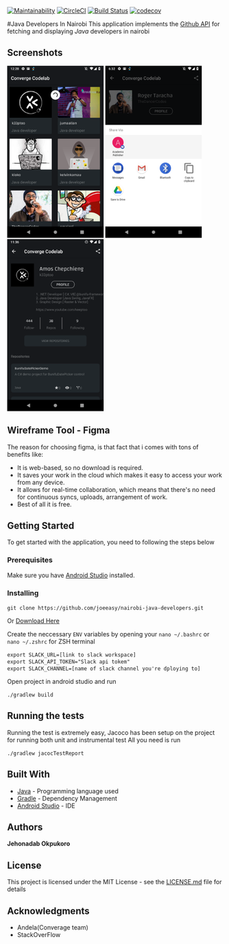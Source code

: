 [![Maintainability](https://api.codeclimate.com/v1/badges/ccad1c4bda1669517110/maintainability)](https://codeclimate.com/github/joeeasy/nairobi-java-developers/maintainability)
[![CircleCI](https://circleci.com/gh/joeeasy/nairobi-java-developers.svg?style=svg)](https://circleci.com/gh/joeeasy/nairobi-java-developers)
[![Build Status](https://travis-ci.org/joeeasy/nairobi-java-developers.svg?branch=develop)](https://travis-ci.org/joeeasy/nairobi-java-developers)
[![codecov](https://codecov.io/gh/joeeasy/nairobi-java-developers/branch/develop/graph/badge.svg)](https://codecov.io/gh/joeeasy/nairobi-java-developers)



#Java Developers In Nairobi
This application implements the [Github API](http://developer.github.com/) for fetching and displaying *Java* developers in nairobi

## Screenshots
<img src="./wireframes/Screenshot_1546774083.png"  height="400"/>
<img src="./wireframes/Screenshot_1546709569.png"  height="400"/>
<img src="./wireframes/Screenshot_1546900581.png"  height="400"/>

## Wireframe Tool - Figma
The reason for choosing figma, is that fact that i comes with tons of benefits like:
<ul>
<li>It is web-based, so no download is required.</li>
<li>It saves your work in the cloud which makes it easy to access your work from any device.</li>
<li>It allows for real-time collaboration, which means that there's no need for continuous syncs, uploads, arrangement of work.</li>
<li>Best of all it is free.</li>
</ul>

## Getting Started

To get started with the application, you need to following the steps below

### Prerequisites

Make sure you have [Android Studio](https://developer.android.com) installed.


### Installing

```
git clone https://github.com/joeeasy/nairobi-java-developers.git
```
Or  [Download Here](https://github.com/joeeasy/nairobi-java-developers/archive/develop.zip)

Create the neccessary `ENV` variables by opening your `nano ~/.bashrc` or `nano ~/.zshrc` for ZSH terminal

```
export SLACK_URL=[link to slack workspace]
export SLACK_API_TOKEN="Slack api tokem"
export SLACK_CHANNEL=[name of slack channel you're dploying to]
```

Open project in android studio and run

```
./gradlew build
```

## Running the tests

Running the test is extremely easy, Jacoco has been setup on the project for running both unit and instrumental test
All you need is run
```
./gradlew jacocTestReport
```



## Built With

* [Java](http://www.dropwizard.io/1.0.2/docs/) - Programming language used
* [Gradle](https://maven.apache.org/) - Dependency Management
* [Android Studio](https://rometools.github.io/rome/) - IDE


## Authors

 **Jehonadab Okpukoro**
## License

This project is licensed under the MIT License - see the [LICENSE.md](LICENSE.md) file for details

## Acknowledgments

* Andela(Converage team)
* StackOverFlow

